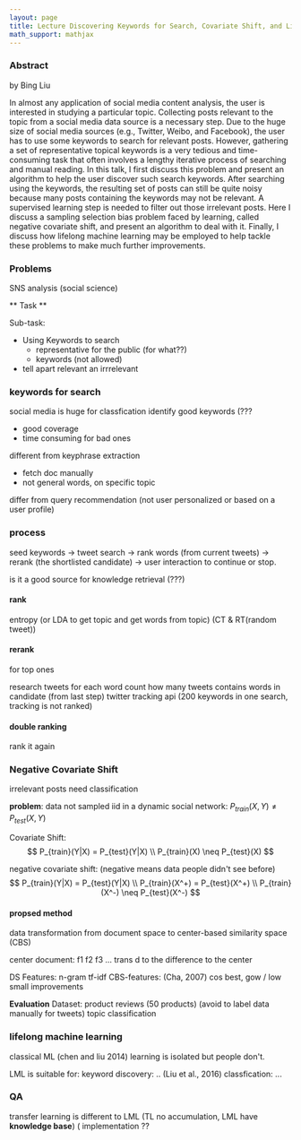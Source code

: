 ```yaml
---
layout: page
title: Lecture Discovering Keywords for Search, Covariate Shift, and Lifelong Learning
math_support: mathjax
---
```



### Abstract

by Bing Liu

In almost any application of social media content analysis, the user is interested in studying a particular topic. Collecting posts relevant to the topic from a social media data source is a necessary step. Due to the huge size of social media sources (e.g., Twitter, Weibo, and Facebook), the user has to use some keywords to search for relevant posts. However, gathering a set of representative topical keywords is a very tedious and time-consuming task that often involves a lengthy iterative process of searching and manual reading. In this talk, I first discuss this problem and present an algorithm to help the user discover such search keywords. After searching using the keywords, the resulting set of posts can still be quite noisy because many posts containing the keywords may not be relevant. A supervised learning step is needed to filter out those irrelevant posts. Here I discuss a sampling selection bias problem faced by learning, called negative covariate shift, and present an algorithm to deal with it. Finally, I discuss how lifelong machine learning may be employed to help tackle these problems to make much further improvements.

### Problems

SNS analysis (social science)

** Task **

Sub-task:
- Using Keywords to search
  - representative for the public (for what??)
  - keywords (not allowed)
- tell apart relevant an irrrelevant

### keywords for search

social media is huge for classfication
identify good keywords (???
- good coverage
- time consuming for bad ones

different from keyphrase extraction
- fetch doc manually
- not general words, on specific topic

differ from query recommendation (not user personalized or based on a user profile)

### process

seed keywords -> tweet search -> rank words (from current tweets) -> rerank (the shortlisted candidate)
-> user interaction to continue or stop.

is it a good source for knowledge retrieval (???)

#### rank

entropy
(or LDA to get topic and get words from topic)
(CT & RT(random tweet))

#### rerank
for top ones 

research tweets for each word
count how many tweets contains words in candidate (from last step)
twitter tracking api (200 keywords in one search, tracking is not ranked)

#### double ranking

rank it again

### Negative Covariate Shift

irrelevant posts need classification

**problem**: data not sampled iid in a dynamic social network: $P_{train}(X,Y)\neq P_{test}(X,Y)$

Covariate Shift:
$$
P_{train}(Y|X) = P_{test}(Y|X)  \\
P_{train}(X) \neq P_{test}(X)
$$

negative covariate shift: (negative means data people didn't see before)
$$
P_{train}(Y|X) = P_{test}(Y|X) \\
P_{train}(X^+) = P_{test}(X^+) \\
P_{train}(X^-) \neq P_{test}(X^-)
$$

#### propsed method

data transformation from document space to center-based similarity space (CBS)

center document: f1 f2 f3 ...
trans d to the difference to the center

DS Features: n-gram tf-idf
CBS-features: (Cha, 2007) cos best, gow / low small improvements

**Evaluation** 
Dataset: product reviews (50 products) (avoid to label data manually for tweets)
topic classification

### lifelong machine learning

classical ML (chen and liu 2014)
learning is isolated
but people don't.

LML is suitable for:
keyword discovery: .. (Liu et al., 2016)
classfication: ...

### QA

transfer learning is different to LML (TL no accumulation, LML have **knowledge base**) ( implementation ??






